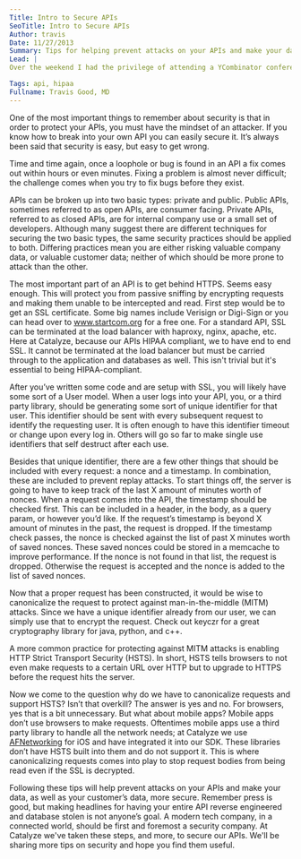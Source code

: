 ```yaml
---
Title: Intro to Secure APIs
SeoTitle: Intro to Secure APIs
Author: travis
Date: 11/27/2013
Summary: Tips for helping prevent attacks on your APIs and make your data, as well as your customer’s data, more secure.
Lead: |
Over the weekend I had the privilege of attending a YCombinator conference in San Francisco covering best practices for web security. A number of topics were discussed including securing APIs, incident responses and responsible disclosure, proper backup techniques, how to handle customer secrets, and when to pay for pen testing. Over the next few blog posts I’ll outline these topics in detail. We’ll start off with securing APIs.

Tags: api, hipaa
Fullname: Travis Good, MD
---
```

One of the most important things to remember about security is that in order to protect your APIs, you must have the mindset of an attacker. If you know how to break into your own API you can easily secure it. It’s always been said that security is easy, but easy to get wrong.

Time and time again, once a loophole or bug is found in an API a fix comes out within hours or even minutes. Fixing a problem is almost never difficult; the challenge comes when you try to fix bugs before they exist.

APIs can be broken up into two basic types: private and public. Public APIs, sometimes referred to as open APIs, are consumer facing. Private APIs, referred to as closed APIs, are for internal company use or a small set of developers. Although many suggest there are different techniques for securing the two basic types, the same security practices should be applied to both. Differing practices mean you are either risking valuable company data, or valuable customer data; neither of which should be more prone to attack than the other.

The most important part of an API is to get behind HTTPS. Seems easy enough. This will protect you from passive sniffing by encrypting requests and making them unable to be intercepted and read. First step would be to get an SSL certificate. Some big names include Verisign or Digi-Sign or you can head over to www.startcom.org for a free one. For a standard API, SSL can be terminated at the load balancer with haproxy, nginx, apache, etc. Here at Catalyze, because our APIs HIPAA compliant, we to have end to end SSL. It cannot be terminated at the load balancer but must be carried through to the application and databases as well. This isn't trivial but it's essential to being HIPAA-compliant.

After you’ve written some code and are setup with SSL, you will likely have some sort of a User model. When a user logs into your API, you, or a third party library, should be generating some sort of unique identifier for that user. This identifier should be sent with every subsequent request to identify the requesting user. It is often enough to have this identifier timeout or change upon every log in. Others will go so far to make single use identifiers that self destruct after each use.

Besides that unique identifier, there are a few other things that should be included with every request: a nonce and a timestamp. In combination, these are included to prevent replay attacks. To start things off, the server is going to have to keep track of the last X amount of minutes worth of nonces. When a request comes into the API, the timestamp should be checked first. This can be included in a header, in the body, as a query param, or however you’d like. If the request’s timestamp is beyond X amount of minutes in the past, the request is dropped. If the timestamp check passes, the nonce is checked against the list of past X minutes worth of saved nonces. These saved nonces could be stored in a memcache to improve performance. If the nonce is not found in that list, the request is dropped. Otherwise the request is accepted and the nonce is added to the list of saved nonces.

Now that a proper request has been constructed, it would be wise to canonicalize the request to protect against man-in-the-middle (MITM) attacks. Since we have a unique identifier already from our user, we can simply use that to encrypt the request. Check out keyczr for a great cryptography library for java, python, and c++.

A more common practice for protecting against MITM attacks is enabling HTTP Strict Transport Security (HSTS). In short, HSTS tells browsers to not even make requests to a certain URL over HTTP but to upgrade to HTTPS before the request hits the server.

Now we come to the question why do we have to canonicalize requests and support HSTS? Isn’t that overkill? The answer is yes and no. For browsers, yes that is a bit unnecessary. But what about mobile apps? Mobile apps don’t use browsers to make requests. Oftentimes mobile apps use a third party library to handle all the network needs; at Catalyze we use [AFNetworking](https://github.com/AFNetworking/AFNetworking) for iOS and have integrated it into our SDK. These libraries don’t have HSTS built into them and do not support it. This is where canonicalizing requests comes into play to stop request bodies from being read even if the SSL is decrypted.

Following these tips will help prevent attacks on your APIs and make your data, as well as your customer’s data, more secure. Remember press is good, but making headlines for having your entire API reverse engineered and database stolen is not anyone’s goal. A modern tech company, in a connected world, should be first and foremost a security company. At Catalyze we've taken these steps, and more, to secure our APIs. We'll be sharing more tips on security and hope you find them useful.

